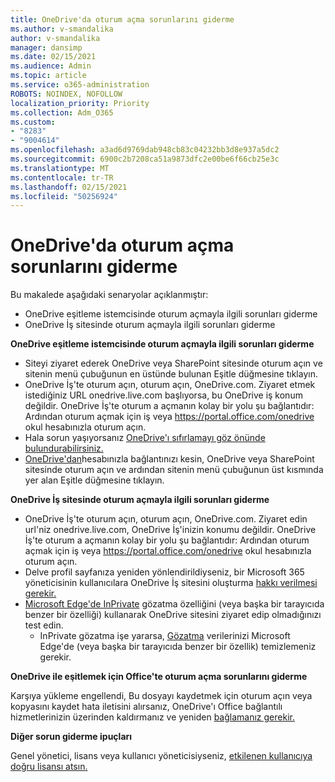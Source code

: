 ```yaml
---
title: OneDrive'da oturum açma sorunlarını giderme
ms.author: v-smandalika
author: v-smandalika
manager: dansimp
ms.date: 02/15/2021
ms.audience: Admin
ms.topic: article
ms.service: o365-administration
ROBOTS: NOINDEX, NOFOLLOW
localization_priority: Priority
ms.collection: Adm_O365
ms.custom:
- "8283"
- "9004614"
ms.openlocfilehash: a3ad6d9769dab948cb83c04232bb3d8e937a5dc2
ms.sourcegitcommit: 6900c2b7208ca51a9873dfc2e00be6f66cb25e3c
ms.translationtype: MT
ms.contentlocale: tr-TR
ms.lasthandoff: 02/15/2021
ms.locfileid: "50256924"
---
```

# <a name="troubleshoot-signing-in-to-onedrive"></a>OneDrive'da oturum açma sorunlarını giderme

Bu makalede aşağıdaki senaryolar açıklanmıştır:

- OneDrive eşitleme istemcisinde oturum açmayla ilgili sorunları giderme
- OneDrive İş sitesinde oturum açmayla ilgili sorunları giderme

**OneDrive eşitleme istemcisinde oturum açmayla ilgili sorunları giderme**

- Siteyi ziyaret ederek OneDrive veya SharePoint sitesinde oturum  açın ve sitenin menü çubuğunun en üstünde bulunan Eşitle düğmesine tıklayın.
- OneDrive İş'te oturum açın, oturum açın, OneDrive.com. Ziyaret etmek istediğiniz URL onedrive.live.com başlıyorsa, bu OneDrive iş konum değildir. OneDrive İş'te oturum a açmanın kolay bir yolu şu bağlantıdır: Ardından oturum açmak için iş veya https://portal.office.com/onedrive okul hesabınızla oturum açın.
- Hala sorun yaşıyorsanız [OneDrive'ı sıfırlamayı göz önünde bulundurabilirsiniz.](https://support.microsoft.com/office/reset-onedrive-34701e00-bf7b-42db-b960-84905399050c)
- [OneDrive'dan](https://support.microsoft.com/office/how-to-remove-an-account-in-onedrive-72699268-9e64-45bd-b723-9a19f4512fd1)hesabınızla bağlantınızı kesin, OneDrive veya SharePoint  sitesinde oturum açın ve ardından sitenin menü çubuğunun üst kısmında yer alan Eşitle düğmesine tıklayın.

**OneDrive İş sitesinde oturum açmayla ilgili sorunları giderme**

- OneDrive İş'te oturum açın, oturum açın, OneDrive.com. Ziyaret edin url'niz onedrive.live.com, OneDrive İş'inizin konumu değildir. OneDrive İş'te oturum a açmanın kolay bir yolu şu bağlantıdır: Ardından oturum açmak için iş veya https://portal.office.com/onedrive okul hesabınızla oturum açın.
- Delve profil sayfanıza yeniden yönlendirildiyseniz, bir Microsoft 365 yöneticisinin kullanıcılara OneDrive İş sitesini oluşturma [hakkı verilmesi gerekir.](https://support.microsoft.com/office/you-re-redirected-to-your-delve-profile-page-after-you-click-onedrive-on-the-microsoft-365-app-launcher-2af26640-9ddf-46c3-8912-6af30efcc7b0)
- [Microsoft Edge'de InPrivate](https://support.microsoft.com/microsoft-edge/browse-inprivate-in-microsoft-edge-e6f47704-340c-7d4f-b00d-d0cf35aa1fcc) gözatma özelliğini (veya başka bir tarayıcıda benzer bir özelliği) kullanarak OneDrive sitesini ziyaret edip olmadığınızı test edin.
    - InPrivate gözatma işe yararsa, [Gözatma](https://support.microsoft.com/microsoft-edge/view-and-delete-browser-history-in-microsoft-edge-00cf7943-a9e1-975a-a33d-ac10ce454ca4) verilerinizi Microsoft Edge'de (veya başka bir tarayıcıda benzer bir özellik) temizlemeniz gerekir.

**OneDrive ile eşitlemek için Office'te oturum açma sorunlarını giderme**

Karşıya yükleme engellendi, Bu dosyayı kaydetmek için oturum açın veya kopyasını kaydet hata iletisini alırsanız, OneDrive'ı Office bağlantılı hizmetlerinizin üzerinden kaldırmanız ve yeniden [bağlamanız gerekir.](https://support.microsoft.com/office/how-to-resolve-upload-blocked-sign-into-save-this-file-or-save-a-copy-error-messages-32c7340c-f5fb-4ca0-a829-65d8120f81f8)

**Diğer sorun giderme ipuçları**

Genel yönetici, lisans veya kullanıcı yöneticisiyseniz, [etkilenen kullanıcıya doğru lisansı atsın.](https://docs.microsoft.com/microsoft-365/admin/manage/assign-licenses-to-users)

